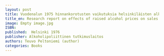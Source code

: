 ```yaml
---
layout: post
title: Vuodenalun 1975 hinnankorotusten vaikutuksia helsinkiläisten alkoholinkäyttöön. Alkoholipoliittisen tutkimuslaitoksen tutkimusseloste 104/1976. (32 s. + liitteitä)
title_en: Research report on effects of raised alcohol prices on sales of alcohol in Helsinki 1975
image: Empty image.jpg
ISBN: 
published:  Helsinki 1976 
publisher: Alkoholipoliittinen tutkimuslaitos
authors: Teuvo Peltoniemi (author)
categories: Books
---
```


